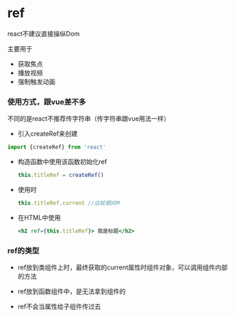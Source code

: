 # ref

react不建议直接操纵Dom

主要用于

- 获取焦点
- 播放视频
- 强制触发动画

### 使用方式，跟vue差不多

不同的是react不推荐传字符串（传字符串跟vue用法一样）

- 引入createRef来创建

```jsx
import {createRef} from 'react'
```

- 构造函数中使用该函数初始化ref

  ```js
  this.titleRef = createRef()
  ```

- 使用时

  ```js
  this.titleRef.current //这就是DOM
  ```

- 在HTML中使用

  ```jsx
  <h2 ref={this.titleRef}> 我是标题</h2>
  ```

### ref的类型

- ref放到类组件上时，最终获取的current属性时组件对象，可以调用组件内部的方法
- ref放到函数组件中，是无法拿到组件的

- ref不会当属性给子组件传过去